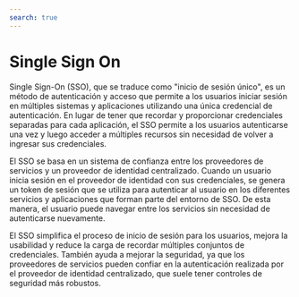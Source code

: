 ```yaml
---
search: true
---
```


# Single Sign On

Single Sign-On (SSO), que se traduce como "inicio de sesión único", es un método de autenticación y acceso que permite a los usuarios iniciar sesión en múltiples sistemas y aplicaciones utilizando una única credencial de autenticación. En lugar de tener que recordar y proporcionar credenciales separadas para cada aplicación, el SSO permite a los usuarios autenticarse una vez y luego acceder a múltiples recursos sin necesidad de volver a ingresar sus credenciales.

El SSO se basa en un sistema de confianza entre los proveedores de servicios y un proveedor de identidad centralizado. Cuando un usuario inicia sesión en el proveedor de identidad con sus credenciales, se genera un token de sesión que se utiliza para autenticar al usuario en los diferentes servicios y aplicaciones que forman parte del entorno de SSO. De esta manera, el usuario puede navegar entre los servicios sin necesidad de autenticarse nuevamente.

El SSO simplifica el proceso de inicio de sesión para los usuarios, mejora la usabilidad y reduce la carga de recordar múltiples conjuntos de credenciales. También ayuda a mejorar la seguridad, ya que los proveedores de servicios pueden confiar en la autenticación realizada por el proveedor de identidad centralizado, que suele tener controles de seguridad más robustos.

